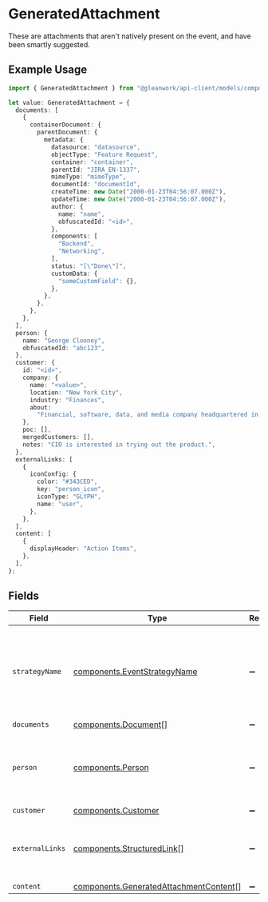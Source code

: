 # GeneratedAttachment

These are attachments that aren't natively present on the event, and have been smartly suggested.

## Example Usage

```typescript
import { GeneratedAttachment } from "@gleanwork/api-client/models/components";

let value: GeneratedAttachment = {
  documents: [
    {
      containerDocument: {
        parentDocument: {
          metadata: {
            datasource: "datasource",
            objectType: "Feature Request",
            container: "container",
            parentId: "JIRA_EN-1337",
            mimeType: "mimeType",
            documentId: "documentId",
            createTime: new Date("2000-01-23T04:56:07.000Z"),
            updateTime: new Date("2000-01-23T04:56:07.000Z"),
            author: {
              name: "name",
              obfuscatedId: "<id>",
            },
            components: [
              "Backend",
              "Networking",
            ],
            status: "[\"Done\"]",
            customData: {
              "someCustomField": {},
            },
          },
        },
      },
    },
  ],
  person: {
    name: "George Clooney",
    obfuscatedId: "abc123",
  },
  customer: {
    id: "<id>",
    company: {
      name: "<value>",
      location: "New York City",
      industry: "Finances",
      about:
        "Financial, software, data, and media company headquartered in Midtown Manhattan, New York City",
    },
    poc: [],
    mergedCustomers: [],
    notes: "CIO is interested in trying out the product.",
  },
  externalLinks: [
    {
      iconConfig: {
        color: "#343CED",
        key: "person_icon",
        iconType: "GLYPH",
        name: "user",
      },
    },
  ],
  content: [
    {
      displayHeader: "Action Items",
    },
  ],
};
```

## Fields

| Field                                                                                            | Type                                                                                             | Required                                                                                         | Description                                                                                      | Example                                                                                          |
| ------------------------------------------------------------------------------------------------ | ------------------------------------------------------------------------------------------------ | ------------------------------------------------------------------------------------------------ | ------------------------------------------------------------------------------------------------ | ------------------------------------------------------------------------------------------------ |
| `strategyName`                                                                                   | [components.EventStrategyName](../../models/components/eventstrategyname.md)                     | :heavy_minus_sign:                                                                               | The name of method used to surface relevant data for a given calendar event.                     |                                                                                                  |
| `documents`                                                                                      | [components.Document](../../models/components/document.md)[]                                     | :heavy_minus_sign:                                                                               | N/A                                                                                              |                                                                                                  |
| `person`                                                                                         | [components.Person](../../models/components/person.md)                                           | :heavy_minus_sign:                                                                               | N/A                                                                                              | {<br/>"name": "George Clooney",<br/>"obfuscatedId": "abc123"<br/>}                               |
| `customer`                                                                                       | [components.Customer](../../models/components/customer.md)                                       | :heavy_minus_sign:                                                                               | N/A                                                                                              |                                                                                                  |
| `externalLinks`                                                                                  | [components.StructuredLink](../../models/components/structuredlink.md)[]                         | :heavy_minus_sign:                                                                               | A list of links to external sources outside of Glean.                                            |                                                                                                  |
| `content`                                                                                        | [components.GeneratedAttachmentContent](../../models/components/generatedattachmentcontent.md)[] | :heavy_minus_sign:                                                                               | N/A                                                                                              |                                                                                                  |